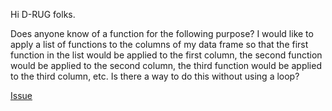 
Hi D-RUG folks.

Does anyone know of a function for the following purpose?  I would like to apply a list of functions to the columns of my data frame so that the first function in the list would be applied to the first column, the second function would be applied to the second column, the third function would be applied to the third column, etc.  Is there a way to do this without using a loop?

[Issue](https://github.com/noamross/zero-dependency-problems/issues/5)